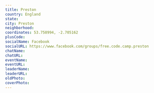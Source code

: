 ```yaml
---
title: Preston
country: England
state: 
city: Preston
neighborhood: 
coordinates: 53.758994, -2.705162
plusCode:
socialName: Facebook
socialURL: https://www.facebook.com/groups/free.code.camp.preston
chatName:
chatURL:
eventName:
eventURL:
leaderName:
leaderURL:
oldPhoto: 
coverPhoto:
---
```


